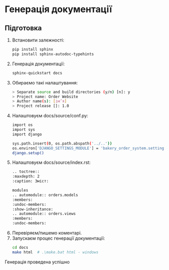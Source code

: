 # Генерація документації

## Підготовка

1. Встановити залежності:
    ```bash
    pip install sphinx
    pip install sphinx-autodoc-typehints
2. Генерація документації:
     ```bash
     sphinx-quickstart docs

3. Обираємо такі налаштування:
    ```bash
    > Separate source and build directories (y/n) [n]: y
    > Project name: Order Website
    > Author name(s): [ім’я]
    > Project release []: 1.0
4. Налаштовуєм docs/source/conf.py:
    ```bash
    import os
    import sys
    import django

    sys.path.insert(0, os.path.abspath('../..')) 
    os.environ['DJANGO_SETTINGS_MODULE'] = 'bakery_order_system.settings'
    django.setup()
5. Налаштовуєм docs/source/index.rst:
    ```bash
    .. toctree::
   :maxdepth: 2
   :caption: Зміст:

   modules
    .. automodule:: orders.models
   :members:
   :undoc-members:
   :show-inheritance:
    .. automodule:: orders.views
   :members:
   :undoc-members:
6. Перевіряєм/пишемо коментарі.
7. Запускаєм процес генерації документації:
    ```bash
    cd docs
    make html  # .\make.bat html - windows
Генерація проведена успішно
